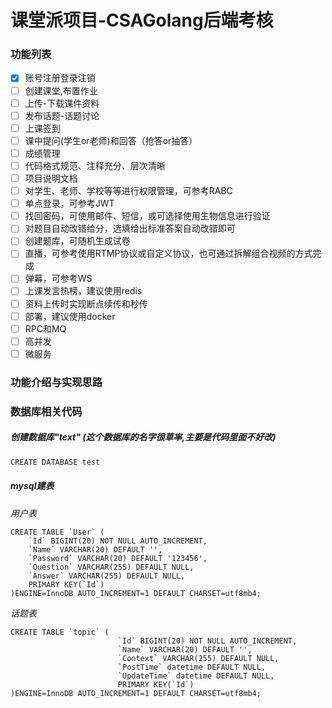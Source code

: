 # 课堂派项目-CSAGolang后端考核

### 功能列表

- [x] 账号注册登录注销
- [ ] 创建课堂,布置作业
- [ ] 上传-下载课件资料
- [ ] 发布话题-话题讨论
- [ ] 上课签到
- [ ] 课中提问(学生or老师)和回答（抢答or抽答）
- [ ] 成绩管理
- [ ] 代码格式规范、注释充分、层次清晰
- [ ] 项目说明文档
- [ ] 对学生、老师、学校等等进行权限管理，可参考RABC
- [ ] 单点登录，可参考JWT
- [ ] 找回密码，可使用邮件、短信，或可选择使用生物信息进行验证
- [ ] 对题目自动改错给分，选填给出标准答案自动改错即可
- [ ] 创建题库，可随机生成试卷
- [ ] 直播，可参考使用RTMP协议或自定义协议，也可通过拆解组合视频的方式完成
- [ ] 弹幕，可参考WS
- [ ] 上课发言热榜，建议使用redis
- [ ] 资料上传时实现断点续传和秒传
- [ ] 部署，建议使用docker
- [ ] RPC和MQ
- [ ] 高并发
- [ ] 微服务

### 功能介绍与实现思路







### 数据库相关代码

##### 创建数据库"text" (这个数据库的名字很草率,主要是代码里面不好改)

```bash
CREATE DATABASE test
```

##### mysql建表

*用户表*

```mysql
CREATE TABLE `User` (
    `Id` BIGINT(20) NOT NULL AUTO_INCREMENT,
    `Name` VARCHAR(20) DEFAULT '',
    `Password` VARCHAR(20) DEFAULT '123456',
    `Question` VARCHAR(255) DEFAULT NULL,
    `Answer` VARCHAR(255) DEFAULT NULL,
    PRIMARY KEY(`Id`)
)ENGINE=InnoDB AUTO_INCREMENT=1 DEFAULT CHARSET=utf8mb4;
```

*话题表*

```mysql
CREATE TABLE `topic` (
                        `Id` BIGINT(20) NOT NULL AUTO_INCREMENT,
                        `Name` VARCHAR(20) DEFAULT '',
                        `Context` VARCHAR(255) DEFAULT NULL,
                        `PostTime` datetime DEFAULT NULL,
                        `UpdateTime` datetime DEFAULT NULL,
                        PRIMARY KEY(`Id`)
)ENGINE=InnoDB AUTO_INCREMENT=1 DEFAULT CHARSET=utf8mb4;
```

